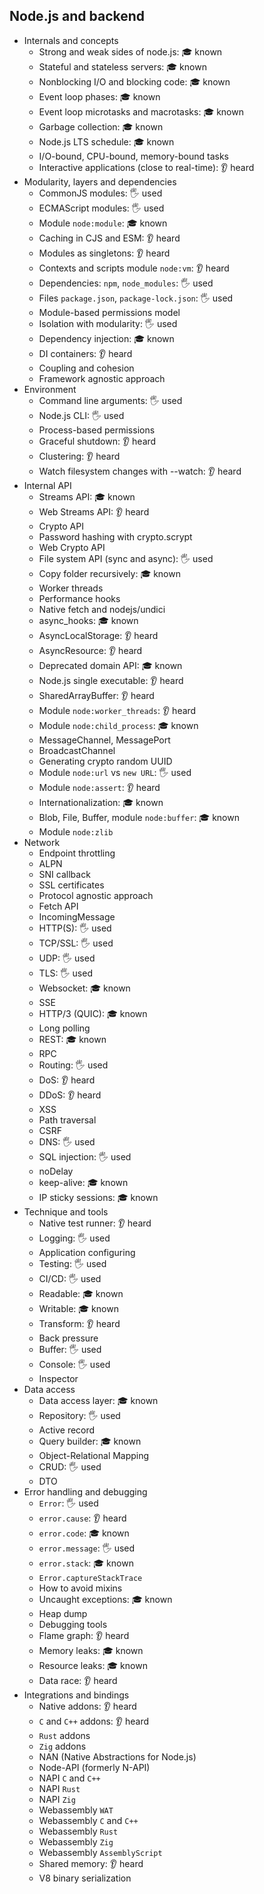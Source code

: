 ## Node.js and backend

- Internals and concepts
  - Strong and weak sides of node.js: 🎓 known
  - Stateful and stateless servers: 🎓 known
  - Nonblocking I/O and blocking code: 🎓 known
  - Event loop phases: 🎓 known
  - Event loop microtasks and macrotasks: 🎓 known
  - Garbage collection: 🎓 known
  - Node.js LTS schedule: 🎓 known
  - I/O-bound, CPU-bound, memory-bound tasks
  - Interactive applications (close to real-time): 👂 heard
- Modularity, layers and dependencies
  - CommonJS modules: 🖐️ used
  - ECMAScript modules: 🖐️ used
  - Module `node:module`: 🎓 known
  - Caching in CJS and ESM: 👂 heard
  - Modules as singletons: 👂 heard
  - Contexts and scripts module `node:vm`: 👂 heard
  - Dependencies: `npm`, `node_modules`: 🖐️ used
  - Files `package.json`, `package-lock.json`: 🖐️ used
  - Module-based permissions model
  - Isolation with modularity: 🖐️ used
  - Dependency injection: 🎓 known
  - DI containers: 👂 heard
  - Coupling and cohesion
  - Framework agnostic approach
- Environment
  - Command line arguments: 🖐️ used
  - Node.js CLI: 🖐️ used
  - Process-based permissions
  - Graceful shutdown: 👂 heard
  - Clustering: 👂 heard
  - Watch filesystem changes with --watch: 👂 heard
- Internal API
  - Streams API: 🎓 known
  - Web Streams API: 👂 heard
  - Crypto API
  - Password hashing with crypto.scrypt
  - Web Crypto API
  - File system API (sync and async): 🖐️ used
  - Copy folder recursively: 🎓 known
  - Worker threads
  - Performance hooks
  - Native fetch and nodejs/undici
  - async_hooks: 🎓 known
  - AsyncLocalStorage: 👂 heard
  - AsyncResource: 👂 heard
  - Deprecated domain API: 🎓 known
  - Node.js single executable: 👂 heard
  - SharedArrayBuffer: 👂 heard
  - Module `node:worker_threads`: 👂 heard
  - Module `node:child_process`: 🎓 known
  - MessageChannel, MessagePort
  - BroadcastChannel
  - Generating crypto random UUID
  - Module `node:url` vs `new URL`: 🖐️ used
  - Module `node:assert`: 👂 heard
  - Internationalization: 🎓 known
  - Blob, File, Buffer, module `node:buffer`: 🎓 known
  - Module `node:zlib`
- Network
  - Endpoint throttling
  - ALPN
  - SNI callback
  - SSL certificates
  - Protocol agnostic approach
  - Fetch API
  - IncomingMessage
  - HTTP(S): 🖐️ used
  - TCP/SSL: 🖐️ used
  - UDP: 🖐️ used
  - TLS: 🖐️ used
  - Websocket: 🎓 known
  - SSE
  - HTTP/3 (QUIC): 🎓 known
  - Long polling
  - REST: 🎓 known
  - RPC
  - Routing: 🖐️ used
  - DoS: 👂 heard
  - DDoS: 👂 heard
  - XSS
  - Path traversal
  - CSRF
  - DNS: 🖐️ used
  - SQL injection: 🖐️ used
  - noDelay
  - keep-alive: 🎓 known
  - IP sticky sessions: 🎓 known
- Technique and tools
  - Native test runner: 👂 heard
  - Logging: 🖐️ used
  - Application configuring
  - Testing: 🖐️ used
  - CI/CD: 🖐️ used
  - Readable: 🎓 known
  - Writable: 🎓 known
  - Transform: 👂 heard
  - Back pressure
  - Buffer: 🖐️ used
  - Console: 🖐️ used
  - Inspector
- Data access
  - Data access layer: 🎓 known
  - Repository: 🖐️ used
  - Active record
  - Query builder: 🎓 known
  - Object-Relational Mapping
  - CRUD: 🖐️ used
  - DTO
- Error handling and debugging
  - `Error`: 🖐️ used
  - `error.cause`: 👂 heard
  - `error.code`: 🎓 known
  - `error.message`: 🖐️ used
  - `error.stack`: 🎓 known
  - `Error.captureStackTrace`
  - How to avoid mixins
  - Uncaught exceptions: 🎓 known
  - Heap dump
  - Debugging tools
  - Flame graph: 👂 heard
  - Memory leaks: 🎓 known
  - Resource leaks: 🎓 known
  - Data race: 👂 heard
- Integrations and bindings
  - Native addons: 👂 heard
  - `C` and `C++` addons: 👂 heard
  - `Rust` addons
  - `Zig` addons
  - NAN (Native Abstractions for Node.js)
  - Node-API (formerly N-API)
  - NAPI `C` and `C++`
  - NAPI `Rust`
  - NAPI `Zig`
  - Webassembly `WAT`
  - Webassembly `C` and `C++`
  - Webassembly `Rust`
  - Webassembly `Zig`
  - Webassembly `AssemblyScript`
  - Shared memory: 👂 heard
  - V8 binary serialization
